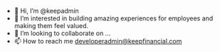 - 👋 Hi, I’m @keepadmin
- 👀 I’m interested in building amazing experiences for employees and making them feel valued.
- 💞️ I’m looking to collaborate on ...
- 📫 How to reach me developeradmin@keepfinancial.com

<!---
keepadmin/keepadmin is a ✨ special ✨ repository because its `README.md` (this file) appears on your GitHub profile.
You can click the Preview link to take a look at your changes.
--->
